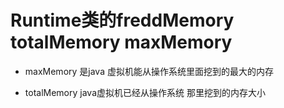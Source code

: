 # Runtime类的freddMemory totalMemory maxMemory

- maxMemory 
是java 虚拟机能从操作系统里面挖到的最大的内存 

- totalMemory
java虚拟机已经从操作系统 那里挖到的内存大小